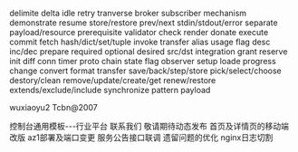 delimite
delta
idle
retry
tranverse
broker
subscriber
mechanism
demonstrate
resume
store/restore
prev/next
stdin/stdout/error
separate
payload/resource
prerequisite
validator
check
render
donate
execute
commit
fetch
hash/dict/set/tuple
invoke
transfer
alias
usage
flag
desc
inc/dec
prepare
required
optional
desired
src/dst
integration
grant
reserve
init
diff
conn
timer
proto
chain
state
flag
observer
setup
loade
progress
change
convert
format
transfer
save/back/step/store
pick/select/choose
destory/clean
remove/update/create/get
renew/restore
extends/exclude/include
synchronize
pattern
payload



wuxiaoyu2 Tcbn@2007

控制台通用模板---行业平台
联系我们 敬请期待动态发布
首页及详情页的移动端改版
az1部署及端口变更
服务公告接口联调
遗留问题的优化
nginx日志切割
